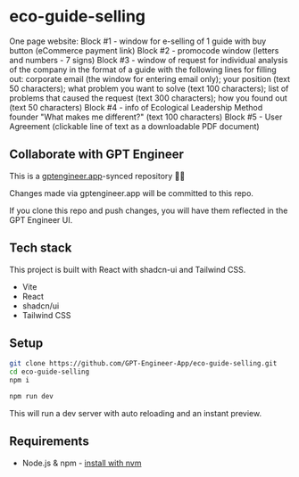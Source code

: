 # eco-guide-selling

One page website:
Block #1 - window for e-selling of 1 guide with buy button (eCommerce payment link) 
Block #2 - promocode window (letters and numbers - 7 signs)
Block #3 - window of request for individual analysis of the company in the format of a guide with the following lines for filling out: corporate email (the window for entering email only); your position (text 50 characters); what problem you want to solve (text 100 characters); list of problems that caused the request (text 300 characters); how you found out (text 50 characters)
Block #4 - info of Ecological Leadership Method founder "What makes me different?" (text 100 characters)
Block #5 - User Agreement (clickable line of text as a downloadable PDF document)

## Collaborate with GPT Engineer

This is a [gptengineer.app](https://gptengineer.app)-synced repository 🌟🤖

Changes made via gptengineer.app will be committed to this repo.

If you clone this repo and push changes, you will have them reflected in the GPT Engineer UI.

## Tech stack

This project is built with React with shadcn-ui and Tailwind CSS.

- Vite
- React
- shadcn/ui
- Tailwind CSS

## Setup

```sh
git clone https://github.com/GPT-Engineer-App/eco-guide-selling.git
cd eco-guide-selling
npm i
```

```sh
npm run dev
```

This will run a dev server with auto reloading and an instant preview.

## Requirements

- Node.js & npm - [install with nvm](https://github.com/nvm-sh/nvm#installing-and-updating)

